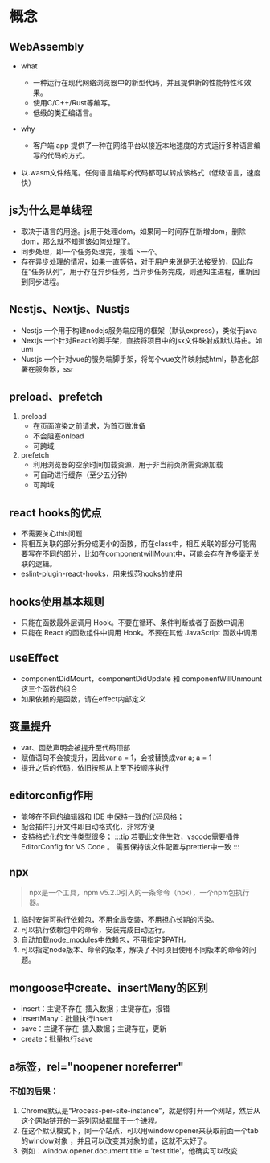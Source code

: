 <!--
 * @Author: chenchen
 * @Description: 
 * @Date: 2022-07-28 09:58:31
 * @LastEditTime: 2022-10-11 16:11:31
 * @FilePath: \cc-vitepress\docs\records\概念.md
-->
# 概念

## WebAssembly
- what
  - 一种运行在现代网络浏览器中的新型代码，并且提供新的性能特性和效果。
  - 使用C/C++/Rust等编写。
  - 低级的类汇编语言。
- why
  - 客户端 app 提供了一种在网络平台以接近本地速度的方式运行多种语言编写的代码的方式。

- 以.wasm文件结尾。任何语言编写的代码都可以转成该格式（低级语言，速度快）


## js为什么是单线程
- 取决于语言的用途。js用于处理dom，如果同一时间存在新增dom，删除dom，那么就不知道该如何处理了。
- 同步处理，即一个任务处理完，接着下一个。
- 存在异步处理的情况，如果一直等待，对于用户来说是无法接受的，因此存在“任务队列”，用于存在异步任务，当异步任务完成，则通知主进程，重新回到同步进程。


## Nestjs、Nextjs、Nustjs
  - Nestjs
  一个用于构建nodejs服务端应用的框架（默认express），类似于java
  - Nextjs
  一个针对React的脚手架，直接将项目中的jsx文件映射成默认路由。如umi
  - Nustjs
  一个针对vue的服务端脚手架，将每个vue文件映射成html，静态化部署在服务器，ssr

## preload、prefetch
1. preload
    - 在页面渲染之前请求，为首页做准备 
    - 不会阻塞onload
    - 可跨域
2. prefetch 
    - 利用浏览器的空余时间加载资源，用于非当前页所需资源加载
    - 可自动进行缓存（至少五分钟）
    - 可跨域

## react hooks的优点
  - 不需要关心this问题
  - 将相互关联的部分拆分成更小的函数，而在class中，相互关联的部分可能需要写在不同的部分，比如在componentwillMount中，可能会存在许多毫无关联的逻辑。
  - eslint-plugin-react-hooks，用来规范hooks的使用

## hooks使用基本规则
  - 只能在函数最外层调用 Hook。不要在循环、条件判断或者子函数中调用
  - 只能在 React 的函数组件中调用 Hook。不要在其他 JavaScript 函数中调用

## useEffect
  - componentDidMount，componentDidUpdate 和 componentWillUnmount 这三个函数的组合
  - 如果依赖的是函数，请在effect内部定义

## 变量提升
  - var、函数声明会被提升至代码顶部
  - 赋值语句不会被提升，因此var a = 1，会被替换成var a; a = 1
  - 提升之后的代码，依旧按照从上至下按顺序执行

## editorconfig作用
  - 能够在不同的编辑器和 IDE 中保持一致的代码风格；
  - 配合插件打开文件即自动格式化，非常方便
  - 支持格式化的文件类型很多；
:::tip
若要此文件生效，vscode需要插件 EditorConfig for VS Code 。
需要保持该文件配置与prettier中一致
:::

## npx
> npx是一个工具，npm v5.2.0引入的一条命令（npx），一个npm包执行器。


1. 临时安装可执行依赖包，不用全局安装，不用担心长期的污染。
2. 可以执行依赖包中的命令，安装完成自动运行。
3. 自动加载node_modules中依赖包，不用指定$PATH。
4. 可以指定node版本、命令的版本，解决了不同项目使用不同版本的命令的问题。

## mongoose中create、insertMany的区别
  - insert：主键不存在-插入数据；主键存在，报错
  - insertMany：批量执行insert
  - save：主键不存在-插入数据；主键存在，更新
  - create：批量执行save


## a标签，rel="noopener noreferrer" 
### 不加的后果：
  1. Chrome默认是“Process-per-site-instance”，就是你打开一个网站，然后从这个网站链开的一系列网站都属于一个进程。
  2. 在这个默认模式下，同一个站点，可以用window.opener来获取前面一个tab的window对象 ，并且可以改变其对象的值，这就不太好了。
  3. 例如：window.opener.document.title = 'test title'，他确实可以改变